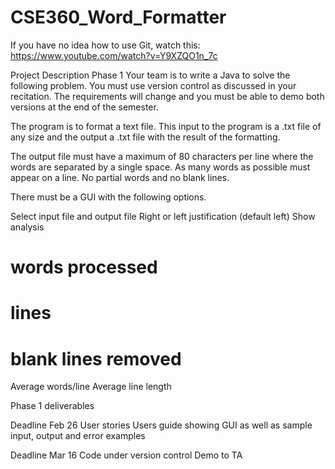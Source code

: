 # CSE360_Word_Formatter

If you have no idea how to use Git, watch this: https://www.youtube.com/watch?v=Y9XZQO1n_7c


Project Description Phase 1
Your team is to write a Java to solve the following problem. You must use version control as discussed in your recitation. The requirements will change and you must be able to demo both versions at the end of the semester.

The program is to format a text file. This input to the program is a .txt file of any size and the output a .txt file with the result of the formatting.

The output file must have a maximum of 80 characters per line where the words are separated by a single space. As many words as possible must appear on a line. No partial words and no blank lines.

There must be a GUI with the following options.

Select input file and output file
Right or left justification (default left)
Show analysis
# words processed
# lines
# blank lines removed
Average words/line
Average line length

Phase 1 deliverables

Deadline Feb 26
User stories
Users guide showing GUI as well as sample input, output and error examples

Deadline Mar 16
Code under version control
Demo to TA